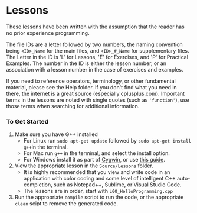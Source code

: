 # Lessons

These lessons have been written with the assumption that the reader has no prior experience programming.

The file IDs are a letter followed by two numbers, the naming convention being ```<ID>_Name``` for the main files, and ```<ID>_#_Name``` for supplementary files. The Letter in the ID is 'L' for Lessons, 'E' for Exercises, and 'P' for Practical Examples. The number in the ID is either the lesson number, or an association with a lesson number in the case of exercises and examples.

If you need to reference operators, terminology, or other fundamental material, please see the Help folder. If you don't find what you need in there, the internet is a great source (especially cplusplus.com). Important terms in the lessons are noted with single quotes (such as ```'function'```), use those terms when searching for additional information.

### To Get Started

1. Make sure you have G++ installed
   - For Linux run `sudo apt-get update` followed by `sudo apt-get install g++`in the terminal.
   - For Mac run `g++` in the terminal, and select the install option.
   - For Windows install it as part of [Cygwin](https://www.cygwin.com/), or use [this guide](https://www3.cs.stonybrook.edu/~alee/g++/g++.html).
2. View the appropriate lesson in the `Source/Lessons` folder.
   - It is highly recommended that you view and write code in an application with color coding and some level of intelligent C++ auto-completion, such as Notepad++, Sublime, or Visual Studio Code.
   - The lessons are in order, start with `L00_HelloProgramming.cpp`
3. Run the appropriate `compile` script to run the code, or the appropriate `clean` scipt to remove the generated code.
